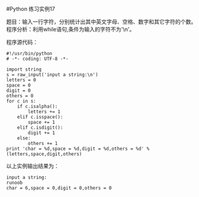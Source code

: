 #Python 练习实例17


题目：输入一行字符，分别统计出其中英文字母、空格、数字和其它字符的个数。
程序分析：利用while语句,条件为输入的字符不为'\n'。

程序源代码：

```
#!/usr/bin/python
# -*- coding: UTF-8 -*-

import string
s = raw_input('input a string:\n')
letters = 0
space = 0
digit = 0
others = 0
for c in s:
    if c.isalpha():
        letters += 1
    elif c.isspace():
        space += 1
    elif c.isdigit():
        digit += 1
    else:
        others += 1
print 'char = %d,space = %d,digit = %d,others = %d' % (letters,space,digit,others)
```

以上实例输出结果为：

```
input a string:
runoob
char = 6,space = 0,digit = 0,others = 0
```